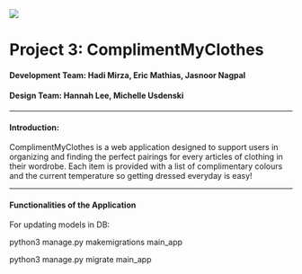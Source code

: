<img src="https://i.imgur.com/HVvUoqu.png">

# Project 3: ComplimentMyClothes
#### Development Team: Hadi Mirza, Eric Mathias, Jasnoor Nagpal
#### Design Team: Hannah Lee, Michelle Usdenski
---
#### **Introduction:**

ComplimentMyClothes is a web application designed to support users in organizing and finding the perfect pairings for every articles of clothing in their wordrobe. Each item is provided with a list of complimentary colours and the current temperature so getting dressed everyday is easy! 

---
#### **Functionalities of the Application**







For updating models in DB:

python3 manage.py makemigrations main_app

python3 manage.py migrate main_app
